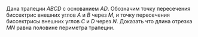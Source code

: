 Дана трапеции $ABCD$  с основанием  $AD$. Обозначим точку пересечения биссектрис внешних углов  $A$ и $B$  через  $M$,  и точку пересечения биссектрисы внешних углов   $C$ и  $D$ через  $N$. Доказать что длина отрезка  $MN$ равна половине периметра трапеции.